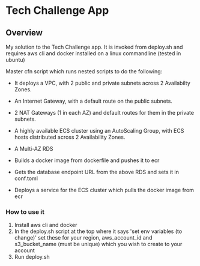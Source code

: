 # Tech Challenge App

## Overview

My solution to the Tech Challenge app. It is invoked from deploy.sh and requires aws cli and docker installed on a linux commandline
(tested in ubuntu)

Master cfn script which runs nested scripts to do the following:

* It deploys a VPC, with 2 public and private subnets across 2 Availabilty Zones.
* An Internet Gateway, with a default route on the public subnets.
* 2 NAT Gateways (1 in each AZ) and default routes for them in the private subnets.
* A highly available ECS cluster using an AutoScaling Group, with ECS hosts distributed across 2 Availability Zones.
* A Multi-AZ RDS

* Builds a docker image from dockerfile and pushes it to ecr
* Gets the database endpoint URL from the above RDS and sets it in conf.toml
* Deploys a service for the ECS cluster which pulls the docker image from ecr

### How to use it

1. Install aws cli and docker
2. In the deploy.sh script at the top where it says 'set env variables (to change)' set these for your region, aws_account_id and s3_bucket_name (must be unique) which you wish to create to your account
3. Run deploy.sh
